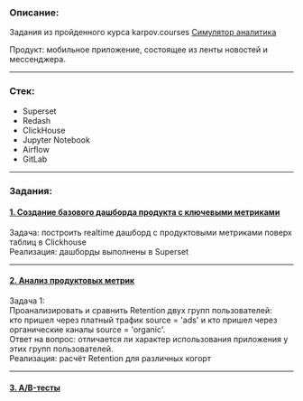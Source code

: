 ### Описание:
Задания из пройденного курса karpov.courses [Симулятор аналитика](https://karpov.courses/simulator)

Продукт: мобильное приложение, состоящее из ленты новостей и мессенджера.

---
### Стек:
- Superset
- Redash
- ClickHouse
- Jupyter Notebook
- Airflow
- GitLab
---
### Задания:
#### [1. Создание базового дашборда продукта с ключевыми метриками](https://github.com/Vitochkasonik/Simulator_analitik/tree/main/Dashboards)
Задача: построить realtime дашборд с продуктовыми метриками поверх таблиц в Clickhouse    
Реализация: дашборды выполнены в Superset  

---
#### [2. Анализ продуктовых метрик](https://)

Задача 1:  
Проанализировать и сравнить Retention двух групп пользователей:   
кто пришел через платный трафик source = 'ads' и кто пришел через органические каналы source = 'organic'.   
Ответ на вопрос: отличается ли характер использования приложения у этих групп пользователей.   
Реализация: расчёт Retention для различных когорт

---
#### [3. A/B-тесты](https://)




